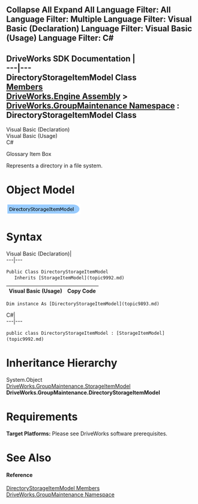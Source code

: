 Collapse All Expand All Language Filter: All  Language Filter: Multiple  Language Filter: Visual Basic (Declaration) Language Filter: Visual Basic (Usage) Language Filter: C#  
---  
DriveWorks SDK Documentation  |   
---|---  
DirectoryStorageItemModel Class   
[Members](topic9894.md)   
[DriveWorks.Engine Assembly](topic2156.md) > [DriveWorks.GroupMaintenance Namespace](topic9628.md) : DirectoryStorageItemModel Class  
---  
  
Visual Basic (Declaration)    
Visual Basic (Usage)    
C# 

Glossary Item Box

Represents a directory in a file system. 

# Object Model

![](dotnetdiagramimages/image483.png)

# Syntax

Visual Basic (Declaration)|   
---|---  
      
    
    Public Class DirectoryStorageItemModel 
       Inherits [StorageItemModel](topic9992.md)  
  
Visual Basic (Usage)| Copy Code  
---|---  
      
    
    Dim instance As [DirectoryStorageItemModel](topic9893.md)  
  
C#|   
---|---  
      
    
    public class DirectoryStorageItemModel : [StorageItemModel](topic9992.md)   
  
# Inheritance Hierarchy

System.Object  
[DriveWorks.GroupMaintenance.StorageItemModel](topic9992.md)  
**DriveWorks.GroupMaintenance.DirectoryStorageItemModel**  


# Requirements

**Target Platforms:** Please see DriveWorks software prerequisites.

# See Also

#### Reference

[DirectoryStorageItemModel Members](topic9894.md)   
[DriveWorks.GroupMaintenance Namespace](topic9628.md)


